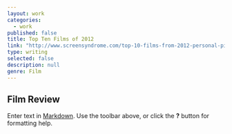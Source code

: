 ```yaml
---
layout: work
categories: 
  - work
published: false
title: Top Ten Films of 2012
link: "http://www.screensyndrome.com/top-10-films-from-2012-personal-picks/"
type: writing
selected: false
description: null
genre: Film
---
```


## Film Review

Enter text in [Markdown](http://daringfireball.net/projects/markdown/). Use the toolbar above, or click the **?** button for formatting help.